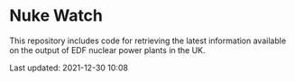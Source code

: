 # Nuke Watch

This repository includes code for retrieving the latest information available on the output of EDF nuclear power plants in the UK.

Last updated: 2021-12-30 10:08